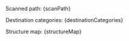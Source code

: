 Scanned path:
{scanPath}

Destination categories:
{destinationCategories}

Structure map:
{structureMap}
